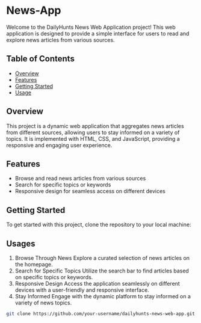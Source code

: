 # News-App

Welcome to the DailyHunts News Web Application project! This web application is designed to provide a simple interface for users to read and explore news articles from various sources.

## Table of Contents
- [Overview](#overview)
- [Features](#features)
- [Getting Started](#getting-started)
- [Usage](#usage)

## Overview
This project is a dynamic web application that aggregates news articles from different sources, allowing users to stay informed on a variety of topics. It is implemented with HTML, CSS, and JavaScript, providing a responsive and engaging user experience.

## Features
- Browse and read news articles from various sources
- Search for specific topics or keywords
- Responsive design for seamless access on different devices

## Getting Started
To get started with this project, clone the repository to your local machine:

## Usages
1. Browse Through News
Explore a curated selection of news articles on the homepage.
2. Search for Specific Topics
Utilize the search bar to find articles based on specific topics or keywords.
3. Responsive Design
Access the application seamlessly on different devices with a user-friendly and responsive interface.
4. Stay Informed
Engage with the dynamic platform to stay informed on a variety of news topics.

```bash
git clone https://github.com/your-username/dailyhunts-news-web-app.git
